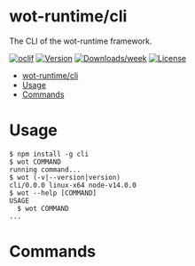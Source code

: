 # wot-runtime/cli

The CLI of the wot-runtime framework.

[![oclif](https://img.shields.io/badge/cli-oclif-brightgreen.svg)](https://oclif.io)
[![Version](https://img.shields.io/npm/v/cli.svg)](https://npmjs.org/package/cli)
[![Downloads/week](https://img.shields.io/npm/dw/cli.svg)](https://npmjs.org/package/cli)
[![License](https://img.shields.io/npm/l/cli.svg)](https://github.com/miguelrk/wot-runtime-cli/blob/master/package.json)

<!-- toc -->

- [wot-runtime/cli](#wot-runtimecli)
- [Usage](#usage)
- [Commands](#commands)
<!-- tocstop -->

# Usage

<!-- usage -->

```sh-session
$ npm install -g cli
$ wot COMMAND
running command...
$ wot (-v|--version|version)
cli/0.0.0 linux-x64 node-v14.0.0
$ wot --help [COMMAND]
USAGE
  $ wot COMMAND
...
```

<!-- usagestop -->

# Commands

<!-- commands -->

<!-- commandsstop -->
